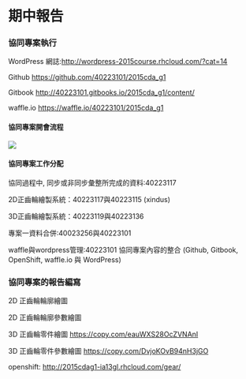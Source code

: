 # 期中報告

### 協同專案執行


WordPress 網誌:http://wordpress-2015course.rhcloud.com/?cat=14

Github https://github.com/40223101/2015cda_g1

Gitbook http://40223101.gitbooks.io/2015cda_g1/content/

waffle.io https://waffle.io/40223101/2015cda_g1

#### 協同專案開會流程
![](https://copy.com/QghAVtSxLzuR6wFq)


#### 協同專案工作分配

協同過程中, 同步或非同步彙整所完成的資料:40223117

2D正齒輪繪製系統：40223117與40223115 (xindus)

3D正齒輪繪製系統：40223119與40223136

專案一資料合併:40023256與40223101

waffle與wordpress管理:40223101
協同專案內容的整合 (Github, Gitbook, OpenShift, waffle.io 與 WordPress)


### 協同專案的報告編寫



2D 正齒輪輪廓繪圖


2D 正齒輪輪廓參數繪圖

3D 正齒輪零件繪圖
https://copy.com/eauWXS28OcZVNAnI

3D 正齒輪零件參數繪圖
https://copy.com/DvjoKOvB94nH3jGO

openshift: http://2015cdag1-ia13gl.rhcloud.com/gear/

